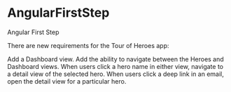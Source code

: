 # AngularFirstStep
Angular First Step

There are new requirements for the Tour of Heroes app:

Add a Dashboard view.
Add the ability to navigate between the Heroes and Dashboard views.
When users click a hero name in either view, navigate to a detail view of the selected hero.
When users click a deep link in an email, open the detail view for a particular hero.